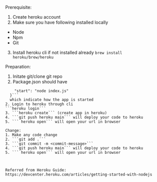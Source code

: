 Prerequisite:
1. Create heroku account
2. Make sure you have following installed locally
 - Node
 - Npm
 - Git

3. Install heroku cli if not installed already 
```brew install heroku/brew/heroku```

Preparation:
1. Initate git/clone git repo
2. Package.json should have
```"scripts": {
    "start": "node index.js"
  }```
  which indicate how the app is started
2. Login to heroku through cli
```heroku login```
3. ```heroku create``` (create app in heroku)
4. ```git push heroku main``` will deploy your code to heroku
5. ``` heroku open``` will open your url in browser

Change:
1. Make any code change
2. ```git add .```
3. ```git commit -m <commit-message>```
4. ```git push heroku main``` will deploy your code to heroku
5. ``` heroku open``` will open your url in browser



Referred from Heroku Guide:
https://devcenter.heroku.com/articles/getting-started-with-nodejs